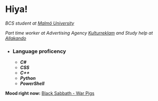 # Hiya!

*BCS student at [Malmö University](https://mau.se/)*

*Part time worker at Advertising Agency [Kulturreklam](https://www.kulturreklam.se/) and Study help at [Allakando](https://www.allakando.se/)*

- ### Language proficency
  - ***C#***
  - ***CSS***
  - ***C++***
  - ***Python***
  - ***PowerShell***

**Mood right now:** [Black Sabbath - War Pigs](https://open.spotify.com/track/0W35nxtHtFlseSojmygEsf?si=f938f2dc628d4763)
